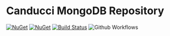 # Canducci MongoDB Repository

[![NuGet](https://img.shields.io/nuget/v/Canducci.MongoDB.Repository.svg?style=plastic&label=version)](https://www.nuget.org/packages/Canducci.MongoDB.Repository/)
[![NuGet](https://img.shields.io/nuget/dt/Canducci.MongoDB.Repository.svg)](https://www.nuget.org/packages/Canducci.MongoDB.Repository/)
[![Build Status](https://travis-ci.org/fulviocanducci/Canducci.MongoDB.Repository.svg?branch=master)](https://travis-ci.org/fulviocanducci/Canducci.MongoDB.Repository)
![Github Workflows](https://github.com/fulviocanducci/Canducci.MongoDB.Repository/workflows/.NET%20Core/badge.svg)

